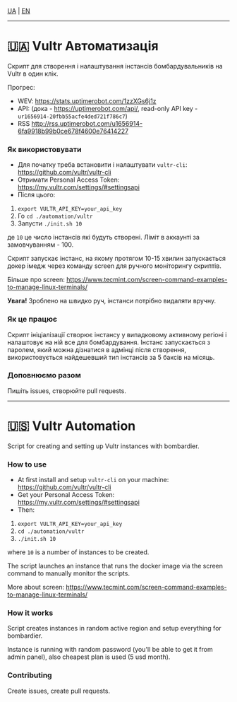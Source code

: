 [UA](#-vultr-автоматизація) | [EN](#-vultr-automation)

---

# 🇺🇦 Vultr Автоматизація

Скрипт для створення і налаштування інстансів бомбардувальників на Vultr в один клік.

Прогрес:

- WEV: https://stats.uptimerobot.com/1zzXGs6j1z
- API: (дока - https://uptimerobot.com/api/, read-only API key - `ur1656914-20fbb55acfe4ded721f786c7`)
- RSS http://rss.uptimerobot.com/u1656914-6fa9918b99b0ce678f4600e76414227

### Як використовувати

- Для початку треба встановити і налаштувати `vultr-cli`: https://github.com/vultr/vultr-cli
- Отримати Personal Access Token: https://my.vultr.com/settings/#settingsapi
- Після цього:

1. `export VULTR_API_KEY=your_api_key`
2. Го `cd ./automation/vultr`
3. Запусти `./init.sh 10`

де `10` це число інстансів які будуть створені. Ліміт в аккаунті за замовчуванням - 100.

Скрипт запускає інстанс, на якому протягом 10-15 хвилин запускається докер імедж через команду screen для ручного моніторингу скриптів.

Більше про screen: https://www.tecmint.com/screen-command-examples-to-manage-linux-terminals/

**Увага!** Зроблено на швидко руч, інстанси потрібно видаляти вручну.

### Як це працює

Скрипт ініціалізації створює інстансу у випадковому активному регіоні і налаштовує на ній все для бомбардування. Інстанс запускається з паролем, який можна дізнатися в адмінці після створення, використовується найдешевший тип інстансів за 5 баксів на місяць.

### Доповнюємо разом

Пишіть issues, створюйте pull requests.

---

# 🇺🇸 Vultr Automation

Script for creating and setting up Vultr instances with bombardier.

### How to use

- At first install and setup `vultr-cli` on your machine: https://github.com/vultr/vultr-cli
- Get your Personal Access Token: https://my.vultr.com/settings/#settingsapi
- Then:

1. `export VULTR_API_KEY=your_api_key`
2. `cd ./automation/vultr`
3. `./init.sh 10`

where `10` is a number of instances to be created.

The script launches an instance that runs the docker image via the screen command to manually monitor the scripts.

More about screen: https://www.tecmint.com/screen-command-examples-to-manage-linux-terminals/

### How it works

Script creates instances in random active region and setup everything for bombardier.

Instance is running with random password (you'll be able to get it from admin panel), also cheapest plan is used (5 usd month).

### Contributing

Create issues, create pull requests.
